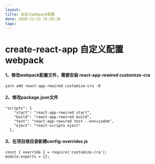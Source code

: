 ```yaml
---
layout: 
title: 自定义webpack配置
date: 2020-11-23 15:29:16
tags:
---
```


# create-react-app 自定义配置webpack

<!-- more -->

#### 1、修改webpack配置文件，需要安装 react-app-rewired customize-cra

```
yarn add react-app-rewired customize-cra -D
```

#### 2、修改package.json文件

```
"scripts": {
    "start": "react-app-rewired start",
    "build": "react-app-rewired build",
    "test": "react-app-rewired test --env=jsdom",
    "eject": "react-scripts eject"
  },
```

#### 3、在项目根目录新建config-overrides.js

```
const { override } = require('customize-cra');
module.exports = {};
```